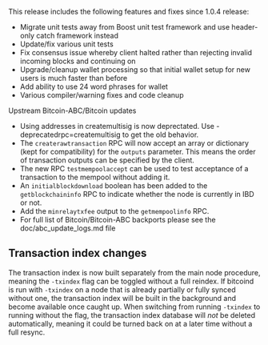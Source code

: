 This release includes the following features and fixes since 1.0.4 release:

 - Migrate unit tests away from Boost unit test framework and use header-only catch framework instead
 - Update/fix various unit tests
 - Fix consensus issue whereby client halted rather than rejecting invalid incoming blocks and continuing on
 - Upgrade/cleanup wallet processing so that initial wallet setup for new users is much faster than before
 - Add ability to use 24 word phrases for wallet
 - Various compiler/warning fixes and code cleanup

Upstream Bitcoin-ABC/Bitcoin updates

 - Using addresses in createmultisig is now deprectated. Use -deprecatedrpc=createmultisig to get the old behavior.
 - The `createrawtransaction` RPC will now accept an array or dictionary (kept for compatibility) for the `outputs` parameter. This means the order of transaction outputs can be specified by the client.
 - The new RPC `testmempoolaccept` can be used to test acceptance of a transaction to the mempool without adding it.
 - An `initialblockdownload` boolean has been added to the `getblockchaininfo` RPC to indicate whether the node is currently in IBD or not.
 - Add the `minrelaytxfee` output to the `getmempoolinfo` RPC.
 - For full list of Bitcoin/Bitcoin-ABC backports please see the doc/abc_update_logs.md file

Transaction index changes
-------------------------

The transaction index is now built separately from the main node procedure,
meaning the `-txindex` flag can be toggled without a full reindex. If bitcoind
is run with `-txindex` on a node that is already partially or fully synced
without one, the transaction index will be built in the background and become
available once caught up. When switching from running `-txindex` to running
without the flag, the transaction index database will *not* be deleted
automatically, meaning it could be turned back on at a later time without a full
resync.

